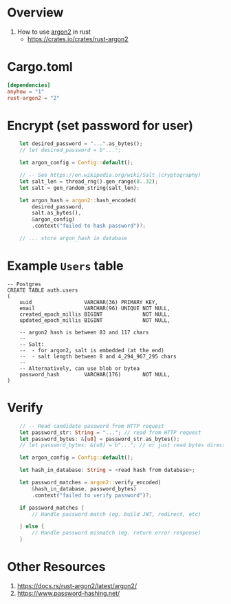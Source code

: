 # Overview
1. How to use [argon2](https://en.wikipedia.org/wiki/Argon2) in rust
    - https://crates.io/crates/rust-argon2

# Cargo.toml
```toml
[dependencies]
anyhow = "1"
rust-argon2 = "2"
```


# Encrypt (set password for user)
```rust
    let desired_password = "...".as_bytes();
    // let desired_password = b"...";

    let argon_config = Config::default();

    // -- See https://en.wikipedia.org/wiki/Salt_(cryptography)
    let salt_len = thread_rng().gen_range(8..32);
    let salt = gen_random_string(salt_len);

    let argon_hash = argon2::hash_encoded(
        desired_password,
        salt.as_bytes(),
        &argon_config)
        .context("failed to hash password")?;

    // ... store argon_hash in database
```


# Example `Users` table
```
-- Postgres
CREATE TABLE auth.users
(
    uuid                 VARCHAR(36) PRIMARY KEY,
    email                VARCHAR(96) UNIQUE NOT NULL,
    created_epoch_millis BIGINT             NOT NULL,
    updated_epoch_millis BIGINT             NOT NULL,

    -- argon2 hash is between 83 and 117 chars
    --
    -- Salt:
    --  - for argon2, salt is embedded (at the end)
    --  - salt length between 8 and 4_294_967_295 chars
    --
    -- Alternatively, can use blob or bytea
    password_hash        VARCHAR(176)       NOT NULL,
)
```


# Verify
```rust
    // -- Read candidate password from HTTP request
    let password_str: String = "..."; // read from HTTP request
    let password_bytes: &[u8] = password_str.as_bytes();
    // let password_bytes: &[u8] = b"..."; // or just read bytes directly

    let argon_config = Config::default();

    let hash_in_database: String = <read hash from database>;

    let password_matches = argon2::verify_encoded(
        &hash_in_database, password_bytes)
        .context("failed to verify password")?;

    if password_matches {
        // Handle password match (eg. build JWT, redirect, etc)

    } else {
        // Handle password mismatch (eg. return error response)
    }
```


# Other Resources
1. https://docs.rs/rust-argon2/latest/argon2/
1. https://www.password-hashing.net/
